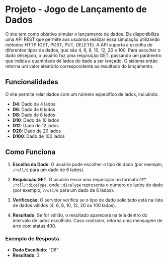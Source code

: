 # Projeto - Jogo de Lançamento de Dados

O site tem como objetivo simular o lançamento de dados. 
Ele disponibiliza uma API REST que permite aos usuários realizar essa simulação utilizando métodos HTTP (GET, POST, PUT, DELETE). 
A API suporta a escolha de diferentes tipos de dados, que são 4, 6, 8, 10, 12, 20 e 100.
Para escolher o dado desejado, o usuário faz uma requisição GET, passando um parâmetro que indica a quantidade de lados do dado a ser lançado. 
O sistema então retorna um valor aleatório correspondente ao resultado do lançamento.

## Funcionalidades

O site permite rolar dados com um número específico de lados, incluindo:

- **D4**: Dado de 4 lados
- **D6**: Dado de 6 lados
- **D8**: Dado de 8 lados
- **D10**: Dado de 10 lados
- **D12**: Dado de 12 lados
- **D20**: Dado de 20 lados
- **D100**: Dado de 100 lados

## Como Funciona

1. **Escolha do Dado**: O usuário pode escolher o tipo de dado (por exemplo, `/roll/6` para um dado de 6 lados).

2. **Requisição GET**: O usuário envia uma requisição no formato `GET /roll/:diceType`, onde `:diceType` representa o número de lados do dado (por exemplo, `/roll/6` para um dado de 6 lados).

3. **Verificação**: O servidor verifica se o tipo de dado solicitado está na lista de dados válidos (4, 6, 8, 10, 12, 20 ou 100 lados).

4. **Resultado**: Se for válido, o resultado aparecerá na tela dentro do intervalo de lados escolhido. Caso contrário, retorna uma mensagem de erro com status 400.

### Exemplo de Resposta

- **Dado Escolhido**: "D6"
- **Resultado**: 3

